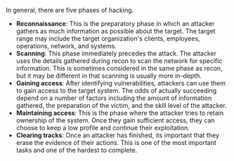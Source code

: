 In general, there are five phases of hacking.

- **Reconnaissance**: This is the preparatory phase in which an attacker gathers as much information as possible about the target. The target range may include the target organization's clients, employees, operations, network, and systems.
- **Scanning**: This phase immediately precedes the attack. The attacker uses the details gathered during recon to scan the network for specific information. This is sometimes considered in the same phase as recon, but it may be different in that scanning is usually more in-depth.
- **Gaining access**: After identifying vulnerabilities, attackers can use them to gain access to the target system. The odds of actually succeeding depend on a number of factors including the amount of information gathered, the preparation of the victim, and the skill level of the attacker.
- **Maintaining access**: This is the phase where the attacker tries to retain ownership of the system. Once they gain sufficient access, they can choose to keep a low profile and continue their exploitation.
- **Clearing tracks**: Once an attacker has finished, its important that they erase the evidence of their actions. This is one of the most important tasks and one of the hardest to complete.